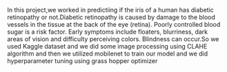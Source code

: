 In this project,we worked in predictiing if the iris of a human has diabetic retinopathy or not.Diabetic retinopathy is caused by damage to the blood vessels in the tissue at the back of the eye (retina). Poorly controlled blood sugar is a risk factor.
Early symptoms include floaters, blurriness, dark areas of vision and difficulty perceiving colors. Blindness can occur.So we used Kaggle dataset and we did some image processing using CLAHE algorithm and then we utilized mobilenet to train our model and we did hyperparameter tuning using grass hopper optimizer
